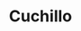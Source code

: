 ---
title: Cuchillo
date: 
draft: false

# descripcion
description : Cuchillo

materials: Plata 925

color: Plateado

dimensions: 0,6cm x 3,5cm

code: 02-14-0224

type: "Dijes"

categories: []

price: $2.820,00

# Images
# first image will be shown in the product page
images:
  # - image: "images/path_to_image"
  # La ubicacion de las imagenes es imagenes/Dijes/Dijes.Plata/02-14-0224-cuchillo
  - image: "./images/dijes/plata/02-14-0224-cuchillo.JPG"
---